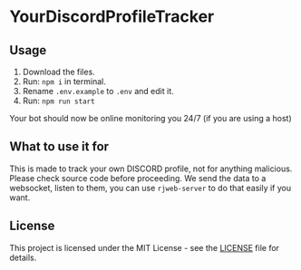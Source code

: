 # YourDiscordProfileTracker
## Usage
1. Download the files.
2. Run: `npm i` in terminal.
3. Rename `.env.example` to `.env` and edit it.
4. Run: `npm run start`

Your bot should now be online monitoring you 24/7 (if you are using a host)

## What to use it for
This is made to track your own DISCORD profile, not for anything malicious. Please check source code before proceeding.
We send the data to a websocket, listen to them, you can use `rjweb-server` to do that easily if you want.

## License
This project is licensed under the MIT License - see the [LICENSE](https://github.com/Anthony01M/YourDiscordProfileTracker/blob/master/LICENSE.md) file for details.